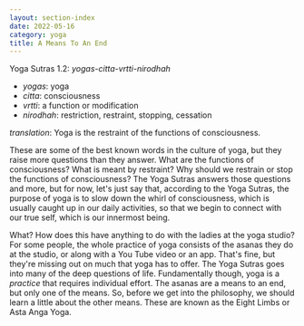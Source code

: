 ```yaml
---
layout: section-index
date: 2022-05-16
category: yoga
title: A Means To An End
---
```

Yoga Sutras 1.2: *yogas-citta-vrtti-nirodhah*
- *yogas*: yoga
- *citta*: consciousness
- *vrtti*: a function or modification
- *nirodhah*: restriction, restraint, stopping, cessation

*translation*: Yoga is the restraint of the functions of consciousness.

These are some of the best known words in the culture of yoga, but they raise more questions than they answer. What are the functions of consciousness? What is meant by restraint? Why should we restrain or stop the functions of consciousness? The Yoga Sutras answers those questions and more, but for now, let's just say that, according to the Yoga Sutras, the purpose of yoga is to slow down the whirl of consciousness, which is usually caught up in our daily activities, so that we begin to connect with our true self, which is our innermost being.

What? How does this have anything to do with the ladies at the yoga studio? For some people, the whole practice of yoga consists of the asanas they do at the studio, or along with a You Tube video or an app. That's fine, but they're missing out on much that yoga has to offer. The Yoga Sutras goes into many of the deep questions of life. Fundamentally though, yoga is a *practice* that requires individual effort. The asanas are a means to an end, but only one of the means. So, before we get into the philosophy, we should learn a little about the other means. These are known as the Eight Limbs or Asta Anga Yoga.